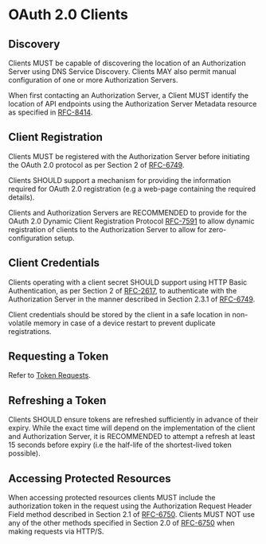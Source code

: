# OAuth 2.0 Clients

## Discovery

Clients MUST be capable of discovering the location of an Authorization Server using DNS Service Discovery. Clients
MAY also permit manual configuration of one or more Authorization Servers.

When first contacting an Authorization Server, a Client MUST identify the location of API endpoints using the
Authorization Server Metadata resource as specified in [RFC-8414].

## Client Registration

Clients MUST be registered with the Authorization Server before initiating the OAuth 2.0 protocol as per Section 2
of [RFC-6749].

Clients SHOULD support a mechanism for providing the information required for OAuth 2.0 registration (e.g a web-page
containing the required details).

Clients and Authorization Servers are RECOMMENDED to provide for the OAuth 2.0 Dynamic Client Registration Protocol
[RFC-7591] to allow dynamic registration of clients to the Authorization Server to allow for zero-configuration setup.

## Client Credentials

Clients operating with a client secret SHOULD support using HTTP Basic Authentication, as per Section 2 of [RFC-2617],
to authenticate with the Authorization Server in the manner described in Section 2.3.1 of [RFC-6749].

Client credentials should be stored by the client in a safe location in non-volatile memory in case of a device restart
to prevent duplicate registrations.

## Requesting a Token

Refer to [Token Requests](./4.2.%20-%20Token%20Requests.md).

## Refreshing a Token

Clients SHOULD ensure tokens are refreshed sufficiently in advance of their expiry. While the exact time will depend on
the implementation of the client and Authorization Server, it is RECOMMENDED to attempt a refresh at least 15 seconds
before expiry (i.e the half-life of the shortest-lived token possible).

## Accessing Protected Resources

When accessing protected resources clients MUST include the authorization token in the request using the Authorization
Request Header Field method described in Section 2.1 of [RFC-6750]. Clients MUST NOT use any of the other
methods specified in Section 2.0 of [RFC-6750] when making requests via HTTP/S.


[RFC-2617]: https://tools.ietf.org/html/rfc2617 "HTTP Authentication: Basic and Digest Access Authentication"

[RFC-6749]: https://tools.ietf.org/html/rfc6749 "The OAuth 2.0 Authorization Framework"

[RFC-6750]: https://tools.ietf.org/html/rfc6750 "The OAuth 2.0 Authorization Framework: Bearer Token Usage"

[RFC-7591]: https://tools.ietf.org/html/rfc7591 "OAuth 2.0 Dynamic Client Registration Protocol"

[RFC-8414]: https://tools.ietf.org/html/rfc8414 "OAuth 2.0 Authorization Server Metadata"
